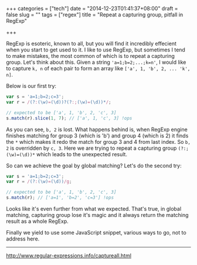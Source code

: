 +++
categories = ["tech"]
date = "2014-12-23T01:41:37+08:00"
draft = false
slug = ""
tags = ["regex"]
title = "Repeat a capturing group, pitfall in RegExp"

+++

RegExp is esoteric, known to all, but you will find it incredibly effecient when you start to get used to it. I like to use RegExp, but sometimes I tend to make mistakes, the most common of which is to repeat a capturing group. Let's think about this. Given a string `'a=1;b=2;...;k=n'`, I would like to capture `k, n` of each pair to form an array like `['a', 1, 'b', 2, ... 'k', n]`.

<span class="more"></span>

Below is our first try:

```javascript
var s = 'a=1;b=2;c=3';
var r = /(?:(\w)=(\d))?(?:;(\w)=(\d))*/;

// expected to be ['a', 1, 'b', 2, 'c', 3]
s.match(r).slice(1, 7); // ['a', 1, 'c', 3] !ops
```

As you can see, `b, 2` is lost. What happens behind is, when RegExp engine finishes matching for group 3 (which is 'b') and group 4 (which is 2) it finds the `*` which makes it redo the match for group 3 and 4 from last index. So `b, 2` is overridden by `c, 3`. Here we are trying to repeat a capturing group `(?:;(\w)=(\d))*` which leads to the unexpected result.

So can we achieve the goal by global matching? Let's do the second try:
```javascript
var s = 'a=1;b=2;c=3';
var r = /(?:(\w)=(\d))/g;

// expected to be ['a', 1, 'b', 2, 'c', 3]
s.match(r); // ['a=1', 'b=2', 'c=3'] !ops
```
Looks like it's even further from what we expected. That's true, in global matching, capturing group lose it's magic and it always return the matching result as a whole RegExp.

Finally we yield to use some JavaScript snippet, various ways to go, not to address here.

---
http://www.regular-expressions.info/captureall.html